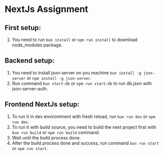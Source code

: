 # NextJs Assignment

## First setup:

1. You need to run `bun install` or `npm run install` to download node_modules package.

## Backend setup:

1. You need to install json-server on you machine `bun install -g json-server` or `npm install -g json-server`.
2. Run command `bun start:db` or `npm run start:db` to run db.json with json-server-auth.

## Frontend NextJs setup:

1. To run it in dev environtment with fresh reload, run `bun run dev` or `npm run dev`.
2. To run it with build source, you need to build the next project first with `bun run build` or `npm run build` command.
3. Wait until the build process done.
4. After the build process done and success, run command `bun run start` or `npm run start`.
